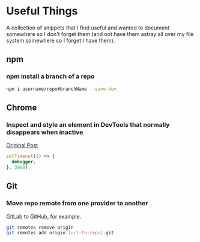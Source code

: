 # Useful Things

A collection of snippets that I find useful and wanted to document somewhere so I don't forget them (and not have them astray all over my file system somewhere so I forget I have them).

## npm

### npm install a branch of a repo

```bash
npm i username/repo#branchName --save-dev
```

## Chrome

### Inspect and style an element in DevTools that normally disappears when inactive

[Original Post](https://elijahmanor.com/inspect-tricky-elements/)

```js
setTimeout(() => {
  debugger;
}, 3000);
```

## Git

### Move repo remote from one provider to another

GitLab to GitHub, for example.

```bash
git remotes remove origin
git remotes add origin [url-to-repo].git
```
